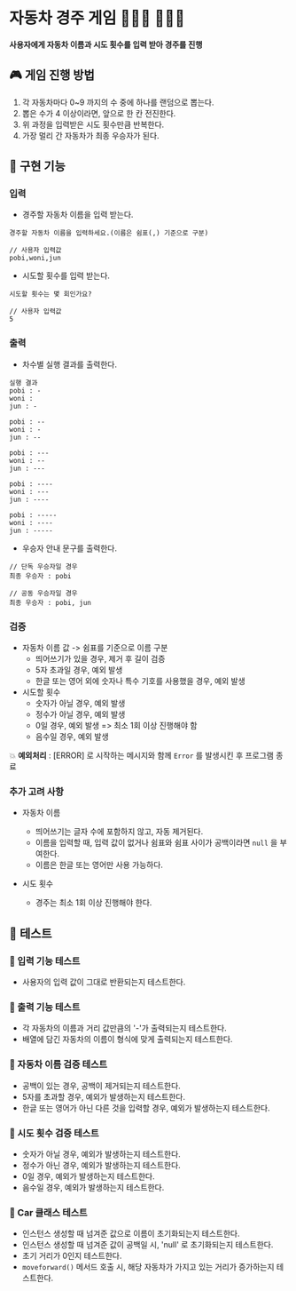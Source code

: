 # 자동차 경주 게임 🚗🚓🚕 💨💨💨

**사용자에게 자동차 이름과 시도 횟수를 입력 받아 경주를 진행**

## 🎮 게임 진행 방법

1. 각 자동차마다 0~9 까지의 수 중에 하나를 랜덤으로 뽑는다.
2. 뽑은 수가 4 이상이라면, 앞으로 한 칸 전진한다.
3. 위 과정을 입력받은 시도 횟수만큼 반복한다.
4. 가장 멀리 간 자동차가 최종 우승자가 된다.

## 🎯 구현 기능

### 입력

- 경주할 자동차 이름을 입력 받는다.

```
경주할 자동차 이름을 입력하세요.(이름은 쉼표(,) 기준으로 구분)

// 사용자 입력값
pobi,woni,jun
```

- 시도할 횟수를 입력 받는다.

```
시도할 횟수는 몇 회인가요?

// 사용자 입력값
5
```

### 출력

- 차수별 실행 결과를 출력한다.

```
실행 결과
pobi : -
woni :
jun : -

pobi : --
woni : -
jun : --

pobi : ---
woni : --
jun : ---

pobi : ----
woni : ---
jun : ----

pobi : -----
woni : ----
jun : -----
```

- 우승자 안내 문구를 출력한다.

```
// 단독 우승자일 경우
최종 우승자 : pobi

// 공동 우승자일 경우
최종 우승자 : pobi, jun
```

### 검증

- 자동차 이름 값 -> 쉼표를 기준으로 이름 구분
  - 띄어쓰기가 있을 경우, 제거 후 길이 검증
  - 5자 초과일 경우, 예외 발생
  - 한글 또는 영어 외에 숫자나 특수 기호를 사용했을 경우, 예외 발생
- 시도할 횟수
  - 숫자가 아닐 경우, 예외 발생
  - 정수가 아닐 경우, 예외 발생
  - 0일 경우, 예외 발생 => 최소 1회 이상 진행해야 함
  - 음수일 경우, 예외 발생

💥 **예외처리** : [ERROR] 로 시작하는 메시지와 함께 `Error` 를 발생시킨 후 프로그램 종료

### 추가 고려 사항

- 자동차 이름

  - 띄어쓰기는 글자 수에 포함하지 않고, 자동 제거된다.
  - 이름을 입력할 때, 입력 값이 없거나 쉼표와 쉼표 사이가 공백이라면 `null` 을 부여한다.
  - 이름은 한글 또는 영어만 사용 가능하다.

- 시도 횟수
  - 경주는 최소 1회 이상 진행해야 한다.

## 🧪 테스트

### 📌 입력 기능 테스트

- 사용자의 입력 값이 그대로 반환되는지 테스트한다.

### 📌 출력 기능 테스트

- 각 자동차의 이름과 거리 값만큼의 '-'가 출력되는지 테스트한다.
- 배열에 담긴 자동차의 이름이 형식에 맞게 출력되는지 테스트한다.

### 📌 자동차 이름 검증 테스트

- 공백이 있는 경우, 공백이 제거되는지 테스트한다.
- 5자를 초과할 경우, 예외가 발생하는지 테스트한다.
- 한글 또는 영어가 아닌 다른 것을 입력할 경우, 예외가 발생하는지 테스트한다.

### 📌 시도 횟수 검증 테스트

- 숫자가 아닐 경우, 예외가 발생하는지 테스트한다.
- 정수가 아닌 경우, 예외가 발생하는지 테스트한다.
- 0일 경우, 예외가 발생하는지 테스트한다.
- 음수일 경우, 예외가 발생하는지 테스트한다.

### 📌 Car 클래스 테스트

- 인스턴스 생성할 때 넘겨준 값으로 이름이 초기화되는지 테스트한다.
- 인스턴스 생성할 때 넘겨준 값이 공백일 시, 'null' 로 초기화되는지 테스트한다.
- 초기 거리가 0인지 테스트한다.
- `moveforward()` 메서드 호출 시, 해당 자동차가 가지고 있는 거리가 증가하는지 테스트한다.
